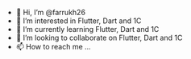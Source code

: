 - 👋 Hi, I’m @farrukh26
- 👀 I’m interested in Flutter, Dart and 1C
- 🌱 I’m currently learning Flutter, Dart and 1C
- 💞️ I’m looking to collaborate on Flutter, Dart and 1C
- 📫 How to reach me ...

<!---
farrukh26/farrukh26 is a ✨ special ✨ repository because its `README.md` (this file) appears on your GitHub profile.
You can click the Preview link to take a look at your changes.
--->
